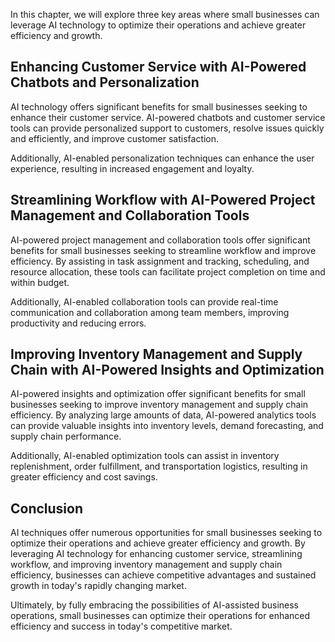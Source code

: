 
In this chapter, we will explore three key areas where small businesses can leverage AI technology to optimize their operations and achieve greater efficiency and growth.

Enhancing Customer Service with AI-Powered Chatbots and Personalization
-----------------------------------------------------------------------

AI technology offers significant benefits for small businesses seeking to enhance their customer service. AI-powered chatbots and customer service tools can provide personalized support to customers, resolve issues quickly and efficiently, and improve customer satisfaction.

Additionally, AI-enabled personalization techniques can enhance the user experience, resulting in increased engagement and loyalty.

Streamlining Workflow with AI-Powered Project Management and Collaboration Tools
--------------------------------------------------------------------------------

AI-powered project management and collaboration tools offer significant benefits for small businesses seeking to streamline workflow and improve efficiency. By assisting in task assignment and tracking, scheduling, and resource allocation, these tools can facilitate project completion on time and within budget.

Additionally, AI-enabled collaboration tools can provide real-time communication and collaboration among team members, improving productivity and reducing errors.

Improving Inventory Management and Supply Chain with AI-Powered Insights and Optimization
-----------------------------------------------------------------------------------------

AI-powered insights and optimization offer significant benefits for small businesses seeking to improve inventory management and supply chain efficiency. By analyzing large amounts of data, AI-powered analytics tools can provide valuable insights into inventory levels, demand forecasting, and supply chain performance.

Additionally, AI-enabled optimization tools can assist in inventory replenishment, order fulfillment, and transportation logistics, resulting in greater efficiency and cost savings.

Conclusion
----------

AI techniques offer numerous opportunities for small businesses seeking to optimize their operations and achieve greater efficiency and growth. By leveraging AI technology for enhancing customer service, streamlining workflow, and improving inventory management and supply chain efficiency, businesses can achieve competitive advantages and sustained growth in today's rapidly changing market.

Ultimately, by fully embracing the possibilities of AI-assisted business operations, small businesses can optimize their operations for enhanced efficiency and success in today's competitive market.
